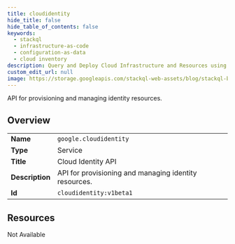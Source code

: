 ```yaml
---
title: cloudidentity
hide_title: false
hide_table_of_contents: false
keywords:
  - stackql
  - infrastructure-as-code
  - configuration-as-data
  - cloud inventory
description: Query and Deploy Cloud Infrastructure and Resources using SQL
custom_edit_url: null
image: https://storage.googleapis.com/stackql-web-assets/blog/stackql-blog-post-featured-image.png
---
```

API for provisioning and managing identity resources.  
    

## Overview
<table><tbody>
<tr><td><b>Name</b></td><td><code>google.cloudidentity</code></td></tr>
<tr><td><b>Type</b></td><td>Service</td></tr>
<tr><td><b>Title</b></td><td>Cloud Identity API</td></tr>
<tr><td><b>Description</b></td><td>API for provisioning and managing identity resources.</td></tr>
<tr><td><b>Id</b></td><td><code>cloudidentity:v1beta1</code></td></tr>
</tbody></table>

## Resources
<div class="row"><div class="providerDocColumn">Not Available</div></div>